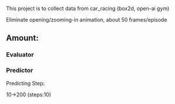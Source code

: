 This project is to collect data from car_racing (box2d, open-ai gym)


Eliminate opening/zooming-in animation, about 50 frames/episode
## Amount:

### Evaluator

### Predictor

Predicting Step:

10->200 (steps:10)
